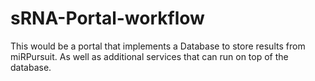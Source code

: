# sRNA-Portal-workflow
This would be a portal that implements a Database to store results from miRPursuit. As well as additional services that can run on top of the database.

